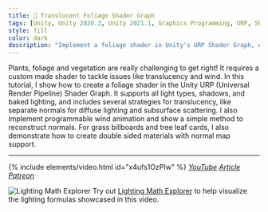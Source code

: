 ```yaml
---
title: 🌳 Translucent Foliage Shader Graph
tags: [Unity, Unity 2020.3, Unity 2021.1, Graphics Programming, URP, Shader Graph, HLSL, Shader, Math, Lighting, Foliage, Video, Article]
style: fill
color: dark 
description: "Implement a foliage shader in Unity's URP Shader Graph, with double-sided rendering, translucency, and wind."
---
```


Plants, foliage and vegetation are really challenging to get right! It requires a custom made shader to tackle issues like translucency and wind. In this tutorial, I show how to create a foliage shader in the Unity URP (Universal Render Pipeline) Shader Graph. It supports all light types, shadows, and baked lighting, and includes several strategies for translucency, like separate normals for diffuse lighting and subsurface scattering. I also implement programmable wind animation and show a simple method to reconstruct normals. For grass billboards and tree leaf cards, I also demonstrate how to create double sided materials with normal map support.

***

{% include elements/video.html id="x4ufs1OzPIw" %}
*[YouTube](https://youtu.be/x4ufs1OzPIw) [Article](https://nedmakesgames.medium.com/creating-a-foliage-shader-in-unity-urp-shader-graph-5854bf8dc4c2) [Patreon](https://www.patreon.com/posts/57361644)*

![Lighting Math Explorer](https://i.imgur.com/LSHH1Sb.png "Lighting Math Explorer") 
Try out [Lighting Math Explorer](https://nedmakesgames.itch.io/lighting-explorer) to help visualize the lighting formulas showcased in this video.